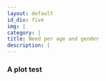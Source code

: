```yaml
---
layout: default
id_div: five
img: |
category: |
title: Need per age and gender
description: |
---
```

### A plot test
<div class="container"> 
    <div id='graph-div' width="50%"></div>
</div>
<script>
    var figure = {
    "data": [
        {
            "meta": {
                "columnNames": {
                    "x": "input kcal_x",
                    "y": "age_group"
                }
            },
            "mode": "markers",
            "name": "Male",
            "type": "bar",
            "xsrc": "jovmar34:3:61b262",
            "x": [
                "1333.3333333333333",
                "1840.0",
                "2440.0",
                "3120.0",
                "3000.0",
                "3000.0",
                "3000.0",
                "2840.0",
                "2800.0",
                "2800.0",
                "2800.0",
                "2640.0",
                "2600.0",
                "2600.0",
                "2600.0",
                "2440.0",
                "2400.0",
                "2400.0",
                "2400.0",
                "2400.0",
                "2400.0"
            ],
            "ysrc": "jovmar34:3:8fb56b",
            "y": [
                "0-4",
                "5-9",
                "10-14",
                "15-19",
                "20-24",
                "25-29",
                "30-34",
                "35-39",
                "40-44",
                "45-49",
                "50-54",
                "55-59",
                "60-64",
                "65-69",
                "70-74",
                "75-79",
                "80-84",
                "85-89",
                "90-94",
                "95-99",
                "100+"
            ],
            "xaxis": "x",
            "marker": {
                "line": {
                    "width": 1
                },
                "color": "rgb(1, 138, 233)",
                "opacity": 1
            },
            "error_x": {
                "type": "percent",
                "color": "#444",
                "value": 10,
                "width": 4,
                "visible": false,
                "symmetric": false,
                "thickness": 2,
                "valueminus": 10
            },
            "text": [
                "1333",
                "1840",
                "2440",
                "3120",
                "3000",
                "3000",
                "3000",
                "2840",
                "2800",
                "2800",
                "2800",
                "2640",
                "2600",
                "2600",
                "2600",
                "2440",
                "2400",
                "2400",
                "2400",
                "2400",
                "2400"
            ],
            "hoverinfo": "text",
            "hoverlabel": {
                "align": "auto"
            },
            "orientation": "h"
        },
        {
            "meta": {
                "columnNames": {
                    "x": "input kcal_y",
                    "y": "age_group",
                    "text": ""
                }
            },
            "name": "Female",
            "text": "-1 * x",
            "type": "bar",
            "xsrc": "jovmar34:3:18da70",
            "x": [
                "-1266.6666666666667",
                "-1720.0",
                "-2160.0",
                "-2400.0",
                "-2400.0",
                "-2400.0",
                "-2240.0",
                "-2200.0",
                "-2200.0",
                "-2200.0",
                "-2200.0",
                "-2200.0",
                "-2040.0",
                "-2000.0",
                "-2000.0",
                "-2000.0",
                "-2000.0",
                "-2000.0",
                "-2000.0",
                "-2000.0",
                "-2000.0"
            ],
            "ysrc": "jovmar34:3:8fb56b",
            "y": [
                "0-4",
                "5-9",
                "10-14",
                "15-19",
                "20-24",
                "25-29",
                "30-34",
                "35-39",
                "40-44",
                "45-49",
                "50-54",
                "55-59",
                "60-64",
                "65-69",
                "70-74",
                "75-79",
                "80-84",
                "85-89",
                "90-94",
                "95-99",
                "100+"
            ],
            "marker": {
                "line": {
                    "width": 1
                },
                "color": "rgb(255, 49, 255)"
            },
            "text": [
                "1267",
                "1720",
                "2160",
                "2400",
                "2400",
                "2400",
                "2240",
                "2200",
                "2200",
                "2200",
                "2200",
                "2200",
                "2040",
                "2000",
                "2000",
                "2000",
                "2000",
                "2000",
                "2000",
                "2000",
                "2000"
            ],
            "hoverinfo": "text",
            "hoverlabel": {
                "align": "auto"
            },
            "orientation": "h"
        }
    ],
    "layout": {
        "title": {
            "text": ""
        },
        "xaxis": {
            "side": "bottom",
            "type": "linear",
            "range": [
                -3500,
                3500
            ],
            "ticktext": [3000, 2000, 1000, 0, 1000, 2000, 3000],
            "tickvals": [-3000, -2000, -1000, 0, 1000, 2000, 3000],
            "title": {
                "text": "Caloric need (kcal/day)"
            },
            "anchor": "y",
            "domain": [
                0,
                1
            ],
            "showline": true,
            "tickfont": {
                "size": 12,
                "color": "#2a3f5f",
                "family": "\"Open Sans\", verdana, arial, sans-serif"
            },
            "autorange": false,
            "automargin": false,
            "fixedrange": true,
            "showspikes": false,
            "rangeslider": {
                "range": [
                    -3500,
                    3500
                ],
                "yaxis": {},
                "visible": false,
                "autorange": true
            },
            "showexponent": "all",
            "exponentformat": "none",
            "showticklabels": true,
            "separatethousands": false
        },
        "yaxis": {
            "side": "left",
            "type": "category",
            "range": [
                -0.5,
                20.5
            ],
            "title": {
                "text": "Age group"
            },
            "domain": [
                0,
                1
            ],
            "autorange": true,
            "showspikes": false
        },
        "bargap": 0.35,
        "barmode": "overlay",
        "modebar": {
            "orientation": "h"
        },
        "autosize": true,
        "template": {
            "data": {
                "bar": [
                    {
                        "type": "bar",
                        "marker": {
                            "colorbar": {
                                "ticks": "",
                                "outlinewidth": 0
                            }
                        }
                    }
                ],
                "table": [
                    {
                        "type": "table",
                        "cells": {
                            "fill": {
                                "color": "#EBF0F8"
                            },
                            "line": {
                                "color": "white"
                            }
                        },
                        "header": {
                            "fill": {
                                "color": "#C8D4E3"
                            },
                            "line": {
                                "color": "white"
                            }
                        }
                    }
                ],
                "carpet": [
                    {
                        "type": "carpet",
                        "aaxis": {
                            "gridcolor": "#C8D4E3",
                            "linecolor": "#C8D4E3",
                            "endlinecolor": "#2a3f5f",
                            "minorgridcolor": "#C8D4E3",
                            "startlinecolor": "#2a3f5f"
                        },
                        "baxis": {
                            "gridcolor": "#C8D4E3",
                            "linecolor": "#C8D4E3",
                            "endlinecolor": "#2a3f5f",
                            "minorgridcolor": "#C8D4E3",
                            "startlinecolor": "#2a3f5f"
                        }
                    }
                ],
                "mesh3d": [
                    {
                        "type": "mesh3d",
                        "colorbar": {
                            "ticks": "",
                            "outlinewidth": 0
                        }
                    }
                ],
                "contour": [
                    {
                        "type": "contour",
                        "colorbar": {
                            "ticks": "",
                            "outlinewidth": 0
                        },
                        "autocolorscale": true
                    }
                ],
                "heatmap": [
                    {
                        "type": "heatmap",
                        "colorbar": {
                            "ticks": "",
                            "outlinewidth": 0
                        },
                        "autocolorscale": true
                    }
                ],
                "scatter": [
                    {
                        "type": "scatter",
                        "marker": {
                            "colorbar": {
                                "ticks": "",
                                "outlinewidth": 0
                            }
                        }
                    }
                ],
                "surface": [
                    {
                        "type": "surface",
                        "colorbar": {
                            "ticks": "",
                            "outlinewidth": 0
                        }
                    }
                ],
                "heatmapgl": [
                    {
                        "type": "heatmapgl",
                        "colorbar": {
                            "ticks": "",
                            "outlinewidth": 0
                        }
                    }
                ],
                "histogram": [
                    {
                        "type": "histogram",
                        "marker": {
                            "colorbar": {
                                "ticks": "",
                                "outlinewidth": 0
                            }
                        }
                    }
                ],
                "parcoords": [
                    {
                        "line": {
                            "colorbar": {
                                "ticks": "",
                                "outlinewidth": 0
                            }
                        },
                        "type": "parcoords"
                    }
                ],
                "scatter3d": [
                    {
                        "type": "scatter3d",
                        "marker": {
                            "colorbar": {
                                "ticks": "",
                                "outlinewidth": 0
                            }
                        }
                    }
                ],
                "scattergl": [
                    {
                        "type": "scattergl",
                        "marker": {
                            "colorbar": {
                                "ticks": "",
                                "outlinewidth": 0
                            }
                        }
                    }
                ],
                "choropleth": [
                    {
                        "type": "choropleth",
                        "colorbar": {
                            "ticks": "",
                            "outlinewidth": 0
                        }
                    }
                ],
                "scattergeo": [
                    {
                        "type": "scattergeo",
                        "marker": {
                            "colorbar": {
                                "ticks": "",
                                "outlinewidth": 0
                            }
                        }
                    }
                ],
                "histogram2d": [
                    {
                        "type": "histogram2d",
                        "colorbar": {
                            "ticks": "",
                            "outlinewidth": 0
                        },
                        "autocolorscale": true
                    }
                ],
                "scatterpolar": [
                    {
                        "type": "scatterpolar",
                        "marker": {
                            "colorbar": {
                                "ticks": "",
                                "outlinewidth": 0
                            }
                        }
                    }
                ],
                "contourcarpet": [
                    {
                        "type": "contourcarpet",
                        "colorbar": {
                            "ticks": "",
                            "outlinewidth": 0
                        }
                    }
                ],
                "scattercarpet": [
                    {
                        "type": "scattercarpet",
                        "marker": {
                            "colorbar": {
                                "ticks": "",
                                "outlinewidth": 0
                            }
                        }
                    }
                ],
                "scattermapbox": [
                    {
                        "type": "scattermapbox",
                        "marker": {
                            "colorbar": {
                                "ticks": "",
                                "outlinewidth": 0
                            }
                        }
                    }
                ],
                "scatterpolargl": [
                    {
                        "type": "scatterpolargl",
                        "marker": {
                            "colorbar": {
                                "ticks": "",
                                "outlinewidth": 0
                            }
                        }
                    }
                ],
                "scatterternary": [
                    {
                        "type": "scatterternary",
                        "marker": {
                            "colorbar": {
                                "ticks": "",
                                "outlinewidth": 0
                            }
                        }
                    }
                ],
                "histogram2dcontour": [
                    {
                        "type": "histogram2dcontour",
                        "colorbar": {
                            "ticks": "",
                            "outlinewidth": 0
                        },
                        "autocolorscale": true
                    }
                ]
            },
            "layout": {
                "geo": {
                    "bgcolor": "white",
                    "showland": true,
                    "lakecolor": "white",
                    "landcolor": "white",
                    "showlakes": true,
                    "subunitcolor": "#C8D4E3"
                },
                "font": {
                    "color": "#2a3f5f"
                },
                "polar": {
                    "bgcolor": "white",
                    "radialaxis": {
                        "ticks": "",
                        "gridcolor": "#EBF0F8",
                        "linecolor": "#EBF0F8"
                    },
                    "angularaxis": {
                        "ticks": "",
                        "gridcolor": "#EBF0F8",
                        "linecolor": "#EBF0F8"
                    }
                },
                "scene": {
                    "xaxis": {
                        "ticks": "",
                        "gridcolor": "#DFE8F3",
                        "gridwidth": 2,
                        "linecolor": "#EBF0F8",
                        "zerolinecolor": "#EBF0F8",
                        "showbackground": true,
                        "backgroundcolor": "white"
                    },
                    "yaxis": {
                        "ticks": "",
                        "gridcolor": "#DFE8F3",
                        "gridwidth": 2,
                        "linecolor": "#EBF0F8",
                        "zerolinecolor": "#EBF0F8",
                        "showbackground": true,
                        "backgroundcolor": "white"
                    },
                    "zaxis": {
                        "ticks": "",
                        "gridcolor": "#DFE8F3",
                        "gridwidth": 2,
                        "linecolor": "#EBF0F8",
                        "zerolinecolor": "#EBF0F8",
                        "showbackground": true,
                        "backgroundcolor": "white"
                    }
                },
                "title": {
                    "x": 0.05
                },
                "xaxis": {
                    "ticks": "",
                    "gridcolor": "#EBF0F8",
                    "linecolor": "#EBF0F8",
                    "automargin": true,
                    "zerolinecolor": "#EBF0F8",
                    "zerolinewidth": 2
                },
                "yaxis": {
                    "ticks": "",
                    "gridcolor": "#EBF0F8",
                    "linecolor": "#EBF0F8",
                    "automargin": true,
                    "zerolinecolor": "#EBF0F8",
                    "zerolinewidth": 2
                },
                "ternary": {
                    "aaxis": {
                        "ticks": "",
                        "gridcolor": "#DFE8F3",
                        "linecolor": "#A2B1C6"
                    },
                    "baxis": {
                        "ticks": "",
                        "gridcolor": "#DFE8F3",
                        "linecolor": "#A2B1C6"
                    },
                    "caxis": {
                        "ticks": "",
                        "gridcolor": "#DFE8F3",
                        "linecolor": "#A2B1C6"
                    },
                    "bgcolor": "white"
                },
                "colorway": [
                    "#636efa",
                    "#EF553B",
                    "#00cc96",
                    "#ab63fa",
                    "#19d3f3",
                    "#e763fa",
                    "#fecb52",
                    "#ffa15a",
                    "#ff6692",
                    "#b6e880"
                ],
                "hovermode": "closest",
                "colorscale": {
                    "diverging": [
                        [
                            0,
                            "#8e0152"
                        ],
                        [
                            0.1,
                            "#c51b7d"
                        ],
                        [
                            0.2,
                            "#de77ae"
                        ],
                        [
                            0.3,
                            "#f1b6da"
                        ],
                        [
                            0.4,
                            "#fde0ef"
                        ],
                        [
                            0.5,
                            "#f7f7f7"
                        ],
                        [
                            0.6,
                            "#e6f5d0"
                        ],
                        [
                            0.7,
                            "#b8e186"
                        ],
                        [
                            0.8,
                            "#7fbc41"
                        ],
                        [
                            0.9,
                            "#4d9221"
                        ],
                        [
                            1,
                            "#276419"
                        ]
                    ],
                    "sequential": [
                        [
                            0,
                            "#0508b8"
                        ],
                        [
                            0.0893854748603352,
                            "#1910d8"
                        ],
                        [
                            0.1787709497206704,
                            "#3c19f0"
                        ],
                        [
                            0.2681564245810056,
                            "#6b1cfb"
                        ],
                        [
                            0.3575418994413408,
                            "#981cfd"
                        ],
                        [
                            0.44692737430167595,
                            "#bf1cfd"
                        ],
                        [
                            0.5363128491620112,
                            "#dd2bfd"
                        ],
                        [
                            0.6256983240223464,
                            "#f246fe"
                        ],
                        [
                            0.7150837988826816,
                            "#fc67fd"
                        ],
                        [
                            0.8044692737430168,
                            "#fe88fc"
                        ],
                        [
                            0.8938547486033519,
                            "#fea5fd"
                        ],
                        [
                            0.9832402234636871,
                            "#febefe"
                        ],
                        [
                            1,
                            "#fec3fe"
                        ]
                    ],
                    "sequentialminus": [
                        [
                            0,
                            "#0508b8"
                        ],
                        [
                            0.0893854748603352,
                            "#1910d8"
                        ],
                        [
                            0.1787709497206704,
                            "#3c19f0"
                        ],
                        [
                            0.2681564245810056,
                            "#6b1cfb"
                        ],
                        [
                            0.3575418994413408,
                            "#981cfd"
                        ],
                        [
                            0.44692737430167595,
                            "#bf1cfd"
                        ],
                        [
                            0.5363128491620112,
                            "#dd2bfd"
                        ],
                        [
                            0.6256983240223464,
                            "#f246fe"
                        ],
                        [
                            0.7150837988826816,
                            "#fc67fd"
                        ],
                        [
                            0.8044692737430168,
                            "#fe88fc"
                        ],
                        [
                            0.8938547486033519,
                            "#fea5fd"
                        ],
                        [
                            0.9832402234636871,
                            "#febefe"
                        ],
                        [
                            1,
                            "#fec3fe"
                        ]
                    ]
                },
                "plot_bgcolor": "white",
                "paper_bgcolor": "white",
                "shapedefaults": {
                    "line": {
                        "width": 0
                    },
                    "opacity": 0.4,
                    "fillcolor": "#506784"
                },
                "annotationdefaults": {
                    "arrowhead": 0,
                    "arrowcolor": "#506784",
                    "arrowwidth": 1
                }
            },
            "themeRef": "PLOTLY_WHITE"
        },
        "annotations": [],
        "bargroupgap": 0,
        "plot_bgcolor": "rgba(255, 255, 255, 0.01)"
    },
    "frames": []
};
    Plotly.newPlot('graph-div', figure.data, figure.layout);
</script>
